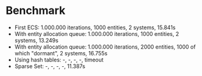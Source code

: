 # Benchmark

- First ECS: 1.000.000 iterations, 1000 entities, 2 systems, 15.841s
- With entity allocation queue: 1.000.000 iterations, 1000 entities, 2 systems, 13.249s 
- With entity allocation queue: 1.000.000 iterations, 2000 entities, 1000 of which "dormant", 2 systems, 16.755s
- Using hash tables: -, -, -, -, timeout
- Sparse Set: -, -, -, -, 11.387s
